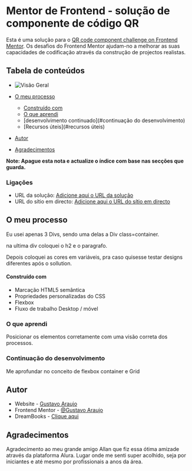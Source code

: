 # Mentor de Frontend - solução de componente de código QR

Esta é uma solução para o [QR code component challenge on Frontend Mentor](https://www.frontendmentor.io/challenges/qr-code-component-iux_sIO_H). Os desafios do Frontend Mentor ajudam-no a melhorar as suas capacidades de codificação através da construção de projectos realistas. 

## Tabela de conteúdos

- ![Visão Geral](https://media.discordapp.net/attachments/1044972183870525540/1091740086770601984/Frontend_Mentor___QR_code_component.png?width=959&height=640)

- [O meu processo](#my-process)
  - [Construído com](#built-with)
  - [O que aprendi](#what-i-learned)
  - [desenvolvimento continuado](#continuação do desenvolvimento)
  - [Recursos úteis](#recursos úteis)
- [Autor](#autor)
- [Agradecimentos](#acknowledgments)

**Note: Apague esta nota e actualize o índice com base nas secções que guarda.**

### Ligações

- URL da solução: [Adicione aqui o URL da solução](https://your-solution-url.com)
- URL do sítio em directo: [Adicione aqui o URL do sítio em directo](https://your-live-site-url.com)

## O meu processo

Eu usei apenas 3 Divs, sendo uma delas a Div class=container.

na ultima div coloquei o h2 e o paragrafo.

Depois coloquei as cores em variáveis, pra caso quisesse testar designs diferentes após o sollution.

#### Construído com

- Marcação HTML5 semântica
- Propriedades personalizadas do CSS
- Flexbox
- Fluxo de trabalho Desktop / móvel

### O que aprendi

Posicionar os elementos corretamente com uma visão correta dos processos.

### Continuação do desenvolvimento

Me aprofundar no conceito de flexbox container e Grid

## Autor

- Website - [Gustavo Araujo](https://www.linkedin.com/in/ga20222/)
- Frontend Mentor - [@Gustavo Araujo](https://www.frontendmentor.io/profile/onedreamcwb)
- DreamBooks - [Clique aqui](https://dreambooks-six.vercel.app/)

## Agradecimentos

Agradecimento ao meu grande amigo Allan que fiz essa ótima amizade através da plataforma Alura. Lugar onde me senti super acolhido, seja por iniciantes e até mesmo por profissionais a anos da área.
